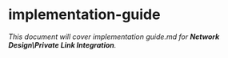 # implementation-guide

_This document will cover implementation guide.md for **Network Design\Private Link Integration**._
